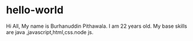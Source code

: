 # hello-world
Hi All,
My name is Burhanuddin Pithawala.
I am 22 years old.
My base skills are java ,javascript,html,css.node js.

